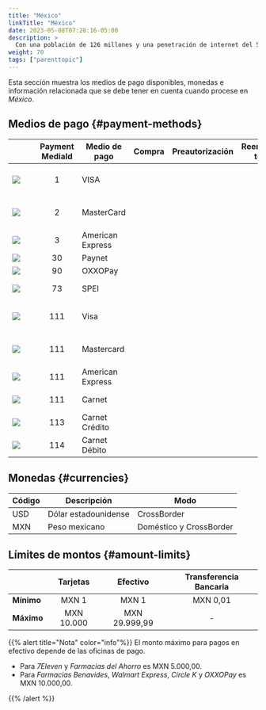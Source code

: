 ```yaml
---
title: "México"
linkTitle: "México"
date: 2023-05-08T07:28:16-05:00
description: >
  Con una población de 126 millones y una penetración de internet del 50%, el comercio electrónico en _**México**_ se ha disparado en los últimos años. Se espera que continúe esta tendencia en los próximos años, con un aumento en la adopción de tecnologías financieras y la mejora de las infraestructuras de pagos electrónicos en el país.
weight: 70
tags: ["parenttopic"]
---
```


Esta sección muestra los medios de pago disponibles, monedas e información relacionada que se debe tener en cuenta cuando procese en _México_.

## Medios de pago {#payment-methods}

| | Payment MediaId | Medio de pago | Compra | Preautorización | Reembolso total | Reembolso parcial | Tipo | Flujo |
|-----|:---:|---|:---:|:---:|:---:|:---:|-----|-----|
| <img src="https://s3.amazonaws.com/gateway.prod.bamboopayment.com/payment-method-logos/Visa_CreditCard.png" style="min-width: 40px;" /> | 1 | VISA | <img src="/assets/check_mark_64.png" width="15px"/> | <img src="/assets/check_mark_64.png" width="15px"/> | <img src="/assets/check_mark_64.png" width="15px"/> | <img src="/assets/check_mark_64.png" width="15px"/> | Tarjeta de crédito y débito | API |
| <img src="https://s3.amazonaws.com/gateway.prod.bamboopayment.com/payment-method-logos/MasterCard_CreditCard.png" style="min-width: 40px;" /> | 2 | MasterCard | <img src="/assets/check_mark_64.png" width="15px"/> | <img src="/assets/check_mark_64.png" width="15px"/> | <img src="/assets/check_mark_64.png" width="15px"/> | <img src="/assets/check_mark_64.png" width="15px"/> | Tarjeta de crédito y débito | API |
| <img src="https://s3.amazonaws.com/gateway.prod.bamboopayment.com/payment-method-logos/AmericanExpress_CreditCard.png" style="min-width: 40px;" /> | 3 | American Express | <img src="/assets/check_mark_64.png" width="15px"/> | <img src="/assets/check_mark_64.png" width="15px"/> | <img src="/assets/check_mark_64.png" width="15px"/> | <img src="/assets/check_mark_64.png" width="15px"/> | Credit Card | API |
| <img src="https://s3.amazonaws.com/gateway.prod.bamboopayment.com/payment-method-logos/OpenPay_PhysicalNetwork.png" style="min-width: 40px;" /> | 30 | Paynet | <img src="/assets/check_mark_64.png" width="15px"/> | <img src="/assets/x_mark_64.png" width="15px"/> | <img src="/assets/x_mark_64.png" width="15px"/> | <img src="/assets/x_mark_64.png" width="15px"/> | Efectivo | API |
| <img src="https://s3.amazonaws.com/gateway.prod.bamboopayment.com/payment-method-logos/Oxxo_PhysicalNetwork.png" style="min-width: 40px;" /> | 90 | OXXOPay | <img src="/assets/check_mark_64.png" width="15px"/> | <img src="/assets/x_mark_64.png" width="15px"/> | <img src="/assets/x_mark_64.png" width="15px"/> | <img src="/assets/x_mark_64.png" width="15px"/> | Efectivo | API |
| <img src="/assets/SPEI.png" style="min-width: 40px;" /> | 73 | SPEI | <img src="/assets/check_mark_64.png" width="15px"/> | <img src="/assets/x_mark_64.png" width="15px"/> | <img src="/assets/check_mark_64.png" width="15px"/> | <img src="/assets/x_mark_64.png" width="15px"/> | Transferencia Bancaria | API |
| <img src="https://s3.amazonaws.com/gateway.prod.bamboopayment.com/payment-method-logos/Visa_CreditCard.png" style="min-width: 40px;" /> | 111 | Visa | <img src="/assets/check_mark_64.png" width="15px"/> | <img src="/assets/x_mark_64.png" width="15px"/> | <img src="/assets/x_mark_64.png" width="15px"/> | <img src="/assets/x_mark_64.png" width="15px"/> | Tarjeta de crédito y débito | Redirect |
| <img src="https://s3.amazonaws.com/gateway.prod.bamboopayment.com/payment-method-logos/MasterCard_CreditCard.png" style="min-width: 40px;" /> | 111 | Mastercard | <img src="/assets/check_mark_64.png" width="15px"/> | <img src="/assets/x_mark_64.png" width="15px"/> | <img src="/assets/x_mark_64.png" width="15px"/> | <img src="/assets/x_mark_64.png" width="15px"/> | Tarjeta de crédito y débito | Redirect |
| <img src="https://s3.amazonaws.com/gateway.prod.bamboopayment.com/payment-method-logos/AmericanExpress_CreditCard.png" style="min-width: 40px;" /> | 111 | American Express | <img src="/assets/check_mark_64.png" width="15px"/> | <img src="/assets/x_mark_64.png" width="15px"/> | <img src="/assets/x_mark_64.png" width="15px"/> | <img src="/assets/x_mark_64.png" width="15px"/> | Tarjeta de crédito | Redirect |
| <img src="https://s3.amazonaws.com/gateway.prod.bamboopayment.com/payment-method-logos/Carnet_CreditCard.png" style="min-width: 40px;" /> | 111 | Carnet | <img src="/assets/check_mark_64.png" width="15px"/> | <img src="/assets/x_mark_64.png" width="15px"/> | <img src="/assets/x_mark_64.png" width="15px"/> | <img src="/assets/x_mark_64.png" width="15px"/> | Tarjeta de crédito | Redirect |
| <img src="https://s3.amazonaws.com/gateway.prod.bamboopayment.com/payment-method-logos/Carnet_CreditCard.png" style="min-width: 40px;" /> | 113 | Carnet Crédito | <img src="/assets/check_mark_64.png" width="15px"/> | <img src="/assets/check_mark_64.png" width="15px"/> | <img src="/assets/check_mark_64.png" width="15px"/> | <img src="/assets/check_mark_64.png" width="15px"/> | Tarjeta de crédito | API |
| <img src="https://s3.amazonaws.com/gateway.prod.bamboopayment.com/payment-method-logos/Carnet_CreditCard.png" style="min-width: 40px;" /> | 114 | Carnet Débito | <img src="/assets/check_mark_64.png" width="15px"/> | <img src="/assets/check_mark_64.png" width="15px"/> | <img src="/assets/check_mark_64.png" width="15px"/> | <img src="/assets/check_mark_64.png" width="15px"/> | Tarjeta débito | API |
## Monedas {#currencies}

| Código | Descripción          | Modo                    |
|--------|----------------------|-------------------------|
| USD    | Dólar estadounidense | CrossBorder             |
| MXN    | Peso mexicano        | Doméstico y CrossBorder |

## Límites de montos {#amount-limits}

|  | Tarjetas | Efectivo | Transferencia Bancaria |
|---|:---:|:---:|:---:|
| **Mínimo**  | MXN 1 | MXN 1 | MXN 0,01 |
| **Máximo** | MXN 10.000 | MXN 29.999,99 | - |

{{% alert title="Nota" color="info"%}}
El monto máximo para pagos en efectivo depende de las oficinas de pago.
* Para _7Eleven_ y _Farmacias del Ahorro_ es MXN 5.000,00.
* Para _Farmacias Benavides_, _Walmart Express_, _Circle K_ y _OXXOPay_ es MXN 10.000,00.

{{% /alert %}}